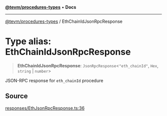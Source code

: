 [**@tevm/procedures-types**](../README.md) • **Docs**

***

[@tevm/procedures-types](../globals.md) / EthChainIdJsonRpcResponse

# Type alias: EthChainIdJsonRpcResponse

> **EthChainIdJsonRpcResponse**: `JsonRpcResponse`\<`"eth_chainId"`, `Hex`, `string` \| `number`\>

JSON-RPC response for `eth_chainId` procedure

## Source

[responses/EthJsonRpcResponse.ts:36](https://github.com/evmts/tevm-monorepo/blob/main/packages/procedures-types/src/responses/EthJsonRpcResponse.ts#L36)
